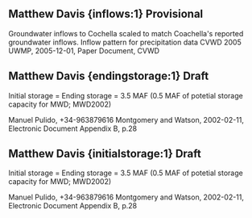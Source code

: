 ## Matthew Davis {inflows:1} Provisional
Groundwater inflows to Cochella scaled to match Coachella's reported groundwater inflows. Inflow pattern for precipitation data
CVWD 2005 UWMP, 2005-12-01, Paper Document, CVWD

## Matthew Davis {endingstorage:1} Draft
Initial storage = Ending storage = 3.5 MAF (0.5 MAF of potetial storage capacity for MWD; MWD2002)

Manuel Pulido, +34-963879616
Montgomery and Watson, 2002-02-11, Electronic Document
Appendix B, p.28


## Matthew Davis {initialstorage:1} Draft
Initial storage = Ending storage = 3.5 MAF (0.5 MAF of potetial storage capacity for MWD; MWD2002)

Manuel Pulido, +34-963879616
Montgomery and Watson, 2002-02-11, Electronic Document
Appendix B, p.28

